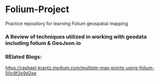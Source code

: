 # Folium-Project
Practice repository for learning Folium geospatial mapping

### A Review of techniques utilized in working with geodata including folium & GeoJson.io


### RElated Blogs:
https://raphael-krantz.medium.com/multiple-map-points-using-folium-50c8f2e9d2ee
